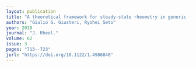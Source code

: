 ```yaml
---
layout: publication
title: "A theoretical framework for steady-state rheometry in generic flow conditions"
authors: "Giulio G. Giusteri, Ryohei Seto"
year: 2018
journal: "J. Rheol."
volume: 62
issue: 3
pages: "713--723"
jurl: "https://doi.org/10.1122/1.4986840"
---
```

